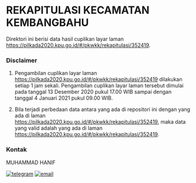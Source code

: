 
# REKAPITULASI KECAMATAN KEMBANGBAHU

Direktori ini berisi data hasil cuplikan layar laman https://pilkada2020.kpu.go.id/#/pkwkk/rekapitulasi/352419.

### Disclaimer

1. Pengambilan cuplikan layar laman https://pilkada2020.kpu.go.id/#/pkwkk/rekapitulasi/352419 dilakukan setiap 1 jam sekali. Pengambilan cuplikan layar laman tersebut dimulai pada tanggal 13 Desember 2020 pukul 17.00 WIB sampai dengan tanggal 4 Januari 2021 pukul 09.00 WIB.

2. Bila terjadi perbedaan data antara yang ada di repositori ini dengan yang ada di laman https://pilkada2020.kpu.go.id/#/pkwkk/rekapitulasi/352419, maka data yang valid adalah yang ada di laman https://pilkada2020.kpu.go.id/#/pkwkk/rekapitulasi/352419.

### Kontak

MUHAMMAD HANIF

[![telegram](https://img.shields.io/badge/telegram-@hanifmu-blue)](https://t.me/hanifmu) [![email](https://img.shields.io/badge/email-moehammadhanif@gmail.com-white)](mailto:moehammadhanif@gmail.com)


